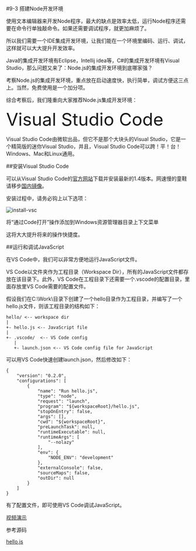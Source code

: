 #9-3 搭建Node开发环境


使用文本编辑器来开发Node程序，最大的缺点是效率太低，运行Node程序还需要在命令行单独敲命令。如果还需要调试程序，就更加麻烦了。

所以我们需要一个IDE集成开发环境，让我们能在一个环境里编码、运行、调试，这样就可以大大提升开发效率。

Java的集成开发环境有Eclipse，Intellij idea等，C#的集成开发环境有Visual Studio，那么问题又来了：Node.js的集成开发环境到底哪家强？

考察Node.js的集成开发环境，重点放在启动速度快，执行简单，调试方便这三点上。当然，免费使用是一个加分项。

综合考察后，我们隆重向大家推荐Node.js集成开发环境：

<font size=8px>Visual Studio Code</font>

Visual Studio Code由微软出品，但它不是那个大块头的Visual Studio，它是一个精简版的迷你Visual Studio，并且，Visual Studio Code可以跨！平！台！Windows、Mac和Linux通用。

##安装Visual Studio Code

可以从Visual Studio Code的[官方网站](http://code.visualstudio.com/)下载并安装最新的1.4版本。网速慢的童鞋请移步[国内镜像](https://pan.baidu.com/s/1kU5OCOB#path=%252Fpub%252Fnodejs)。

安装过程中，请务必钩上以下选项：

![install-vsc](http://www.liaoxuefeng.com/files/attachments/001470970449638b5be3b1cf1414a29ad07b9d0e8808e70000/l)

 将“通过Code打开”操作添加到Windows资源管理器目录上下文菜单

这将大大提升将来的操作快捷度。

##运行和调试JavaScript

在VS Code中，我们可以非常方便地运行JavaScript文件。

VS Code以文件夹作为工程目录（Workspace Dir），所有的JavaScript文件都存放在该目录下。此外，VS Code在工程目录下还需要一个.vscode的配置目录，里面存放里VS Code需要的配置文件。

假设我们在C:\Work\目录下创建了一个hello目录作为工程目录，并编写了一个hello.js文件，则该工程目录的结构如下：

	hello/ <-- workspace dir
	|
	+- hello.js <-- JavaScript file
	|
	+- .vscode/  <-- VS Code config
	   |
	   +- launch.json <-- VS Code config file for JavaScript
可以用VS Code快速创建launch.json，然后修改如下：

	{
	    "version": "0.2.0",
	    "configurations": [
	        {
	            "name": "Run hello.js",
	            "type": "node",
	            "request": "launch",
	            "program": "${workspaceRoot}/hello.js",
	            "stopOnEntry": false,
	            "args": [],
	            "cwd": "${workspaceRoot}",
	            "preLaunchTask": null,
	            "runtimeExecutable": null,
	            "runtimeArgs": [
	                "--nolazy"
	            ],
	            "env": {
	                "NODE_ENV": "development"
	            },
	            "externalConsole": false,
	            "sourceMaps": false,
	            "outDir": null
	        }
	    ]
	}
有了配置文件，即可使用VS Code调试JavaScript。

[视频演示](https://github.com/michaelliao/learn-javascript/raw/master/video/vscode-nodejs.mp4)

参考源码

[hello.js](https://github.com/michaelliao/learn-javascript/tree/master/samples/node/hello)